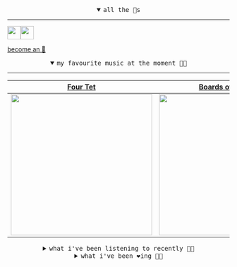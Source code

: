 <details open>

<summary align="center"><samp>all the 🥚s</samp></summary>
<hr />

<a href="https://github.com/pvinis"><img src="https://avatars0.githubusercontent.com/u/100233?s=90&v=4" width="30" height="30" /><a href="https://github.com/maxPugh"><img src="https://avatars2.githubusercontent.com/u/46350013?s=90&u=52a601eaa2d272b35477d096fe782ebf0a8a1f68&v=4" width="30" height="30" />

<samp><a href="https://github.com/bitttttten/bitttttten/stargazers">become an 🥚</a></samp>

</details>

<details open>

<summary align="center"><samp>my favourite music at the moment 🎵🎶</samp></summary>
<hr />

<!-- toc -->

| [Four Tet](https://open.spotify.com/artist/7Eu1txygG6nJttLHbZdQOh)                                                                                               | [Boards of Canada](https://open.spotify.com/artist/2VAvhf61GgLYmC6C8anyX1)                                                                                       | [Phoebe Bridgers](https://open.spotify.com/artist/1r1uxoy19fzMxunt3ONAkG)                                                                                        | [Kara-Lis Coverdale](https://open.spotify.com/artist/5pHUdo5THDtmE9yu3iC2hA)                                                                                     |
| ---------------------------------------------------------------------------------------------------------------------------------------------------------------- | ---------------------------------------------------------------------------------------------------------------------------------------------------------------- | ---------------------------------------------------------------------------------------------------------------------------------------------------------------- | ---------------------------------------------------------------------------------------------------------------------------------------------------------------- |
| [<img src="https://i.scdn.co/image/f96458025a0640bf1d3c8f764a42ec21d4db1eae" width="320" height="auto">](https://open.spotify.com/artist/7Eu1txygG6nJttLHbZdQOh) | [<img src="https://i.scdn.co/image/c0b33a8d211600d70dcda3077d6a582da34321b0" width="320" height="auto">](https://open.spotify.com/artist/2VAvhf61GgLYmC6C8anyX1) | [<img src="https://i.scdn.co/image/1c90d650ee787a51e18e475584b595c9234eac48" width="320" height="auto">](https://open.spotify.com/artist/1r1uxoy19fzMxunt3ONAkG) | [<img src="https://i.scdn.co/image/3ff62265284ff5857e0efb3030061bced7ac2144" width="320" height="auto">](https://open.spotify.com/artist/5pHUdo5THDtmE9yu3iC2hA) |

<!-- tocstop -->

</details>

<details>

<summary align="center"><samp>what i've been listening to recently 🎵🎶</samp></summary>
<hr />

<!-- toc -->

| [Red Tide<br />Loscil](https://open.spotify.com/track/2pu5g2H7FrseHcmYev97bR)                                                                                   | [Cowboy Futureworld<br />All India Radio](https://open.spotify.com/track/2CyA7gWtS29UZzzhymkn9E)                                                                | [Do Matter<br />Plaid](https://open.spotify.com/track/6ZQ3XvLBrmwnoNFtU0c2X5)                                                                                   | [Watching As She Reels<br />Rafael Anton Irisarri](https://open.spotify.com/track/5uPhPEFdF9sKEvD7XO0jIw)                                                       |
| --------------------------------------------------------------------------------------------------------------------------------------------------------------- | --------------------------------------------------------------------------------------------------------------------------------------------------------------- | --------------------------------------------------------------------------------------------------------------------------------------------------------------- | --------------------------------------------------------------------------------------------------------------------------------------------------------------- |
| [<img src="https://i.scdn.co/image/3cc8d320c711299326311c6ede3d8ca3e48dedd1" width="320" height="auto">](https://open.spotify.com/track/2pu5g2H7FrseHcmYev97bR) | [<img src="https://i.scdn.co/image/9663269dad01bfd87a483a8a6045fb1f0e9700fc" width="320" height="auto">](https://open.spotify.com/track/2CyA7gWtS29UZzzhymkn9E) | [<img src="https://i.scdn.co/image/eba11c60809e7fa98e0361cc6ee0873c30ac33e6" width="320" height="auto">](https://open.spotify.com/track/6ZQ3XvLBrmwnoNFtU0c2X5) | [<img src="https://i.scdn.co/image/68dc593ec30aa6873a0822ceb0133d741a47b60c" width="320" height="auto">](https://open.spotify.com/track/5uPhPEFdF9sKEvD7XO0jIw) |

<!-- tocstop -->

</details>

<details>

<summary align="center"><samp>what i've been ❤️ing 🎵🎶</samp></summary>
<hr />

<!-- toc -->

| [Red Tide<br />Loscil](https://open.spotify.com/album/1anZBWOeghB5twG4CyJdoc)                                                                                   | [Do Matter<br />Plaid](https://open.spotify.com/album/0UoUjQNjDBpBGsuTpIEIz4)                                                                                   | [Tomato Day<br />Kelpe](https://open.spotify.com/album/4Xs0BuqcVypp3XJDcdSK3K)                                                                                  | [Angle of List<br />Loscil](https://open.spotify.com/album/2GLSvGxliKx2LbRAKK7Led)                                                                              |
| --------------------------------------------------------------------------------------------------------------------------------------------------------------- | --------------------------------------------------------------------------------------------------------------------------------------------------------------- | --------------------------------------------------------------------------------------------------------------------------------------------------------------- | --------------------------------------------------------------------------------------------------------------------------------------------------------------- |
| [<img src="https://i.scdn.co/image/ab67616d0000b2739e2495ed54b34535005ee4e9" width="320" height="auto">](https://open.spotify.com/album/1anZBWOeghB5twG4CyJdoc) | [<img src="https://i.scdn.co/image/ab67616d0000b273aa17898d4e40a3b462787da5" width="320" height="auto">](https://open.spotify.com/album/0UoUjQNjDBpBGsuTpIEIz4) | [<img src="https://i.scdn.co/image/ab67616d0000b27308365af0edefea7f20543712" width="320" height="auto">](https://open.spotify.com/album/4Xs0BuqcVypp3XJDcdSK3K) | [<img src="https://i.scdn.co/image/ab67616d0000b2739cab63388173dde9fab985e1" width="320" height="auto">](https://open.spotify.com/album/2GLSvGxliKx2LbRAKK7Led) |

<!-- tocstop -->

</details>
